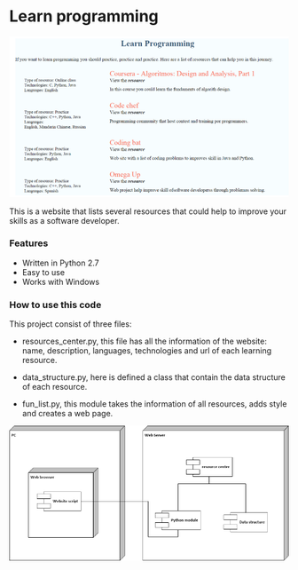 # Learn programming

![Screenshot](images/learn-programming.png)

This is a website that lists several resources that could help to improve your skills as a software developer. 

### Features

- Written in Python 2.7
- Easy to use
- Works with Windows


### How to use this code

This project consist of three files:

- resources_center.py, this file has all the information of the website:  name, description, languages, technologies and url of each learning resource.

- data_structure.py, here is defined a class that contain the data structure of each resource.

- fun_list.py, this module takes the information of all resources,  adds style and creates a web page. 


![Deployment diagram](images/Resource-website-digrams.png)
